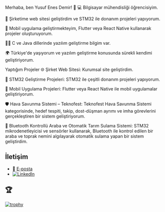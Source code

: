 

Merhaba, ben Yusuf Enes Demir! 👋
💻 Bilgisayar mühendisliği öğrencisiyim.

🚀 Şirketime web sitesi geliştirdim ve STM32 ile donanım projeleri yapıyorum.

📱 Mobil uygulama geliştirmekteyim, Flutter veya React Native kullanarak projeler oluşturuyorum.

🧑‍💻 C ve Java dillerinde yazılım geliştirme bilgim var.

🌍 Türkiye'de yaşıyorum ve yazılım geliştirme konusunda sürekli kendimi geliştiriyorum.

Yaptığım Projeler
🌐 Şirket Web Sitesi: Kurumsal site geliştirdim.

🚗 STM32 Geliştirme Projeleri: STM32 ile çeşitli donanım projeleri yapıyorum.

📱 Mobil Uygulama Projeleri: Flutter veya React Native ile mobil uygulamalar geliştiriyorum.

🛡️ Hava Savunma Sistemi – Teknofest: Teknofest Hava Savunma Sistemi kategorisinde, hedef tespiti, takip, dost-düşman ayrımı ve imha görevlerini gerçekleştiren bir sistem geliştiriyorum.

🚗 Bluetooth Kontrollü Araba ve Otomatik Tarım Sulama Sistemi: STM32 mikrodenetleyicisi ve sensörler kullanarak, Bluetooth ile kontrol edilen bir araba ve toprak nemini algılayarak otomatik sulama yapan bir sistem geliştirdim.


## İletişim

- 📧 [E-posta](o1yusuf11@gmail.com)
- [<img src="https://img.icons8.com/ios-filled/25/0077B5/linkedin.png" alt="LinkedIn"/>](https://www.linkedin.com/in/yusuf-enes-demir-871376261/)


## 🏆 

[![trophy](https://github-profile-trophy.vercel.app/?username=yusufenesdmr&theme=gruvbox)](https://github.com/ryo-ma/github-profile-trophy)
